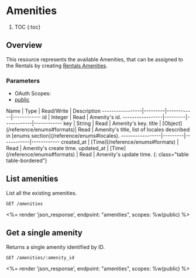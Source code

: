# Amenities

1. TOC
{:toc}

## Overview

This resource represents the available Amenities, that can be assigned to the Rentals by creating [Rentals Amenities](/reference/endpoints/rentals_amenities).

### Parameters
<ul class="nav nav-pills" role="tablist">
  <li class="disabled"><a>OAuth Scopes:</a></li>
  <li class="active"><a href="#public" role="tab" data-toggle="pill">public</a></li>
</ul>
<div class="tab-content" markdown="1">
  <div class="tab-pane active" id="public" markdown="1">
Name             | Type    | Read/Write | Description
-----------------|---------|------------|------------
id               | Integer | Read       | Amenity's id.
-----------------|---------|------------|------------
key              | String  | Read       | Amenity's key.
title            | [Object](/reference/enums#formats)| Read       | Amenity's title, list of locales described in [enums section](/reference/enums#locales).
-----------------|---------|------------|------------
created_at       | [Time](/reference/enums#formats) | Read       | Amenity's create time.
updated_at       | [Time](/reference/enums#formats) | Read       | Amenity's update time.
{: class="table table-bordered"}
  </div>
</div>


## List amenities

List all the existing amenities.

~~~
GET /amenities
~~~

<%= render 'json_response', endpoint: "amenities", scopes: %w(public) %>

## Get a single amenity

Returns a single amenity identified by ID.

~~~
GET /amenities/:amenity_id
~~~

<%= render 'json_response', endpoint: "amenities", scopes: %w(public) %>
